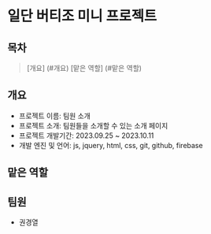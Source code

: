 # 일단 버티조 미니 프로젝트

## 목차
 > [개요] (#개요)
 > [맡은 역할] (#맡은 역할)

## 개요
- 프로젝트 이름: 팀원 소개
- 프로젝트 소개: 팀원들을 소개할 수 있는 소개 페이지
- 프로젝트 개발기간: 2023.09.25 ~ 2023.10.11
- 개발 엔진 및 언어: js, jquery, html, css, git, github, firebase

## 맡은 역할

## 팀원
- 권경열
